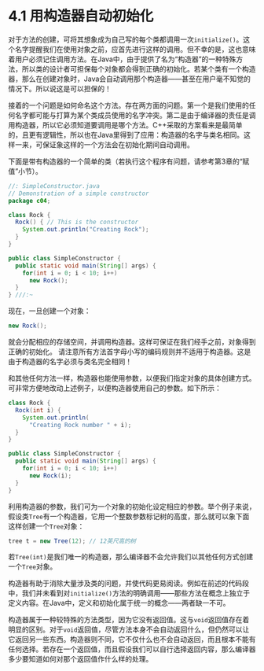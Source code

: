 # 4.1 用构造器自动初始化


对于方法的创建，可将其想象成为自己写的每个类都调用一次`initialize()`。这个名字提醒我们在使用对象之前，应首先进行这样的调用。但不幸的是，这也意味着用户必须记住调用方法。在Java中，由于提供了名为“构造器”的一种特殊方法，所以类的设计者可担保每个对象都会得到正确的初始化。若某个类有一个构造器，那么在创建对象时，Java会自动调用那个构造器——甚至在用户毫不知觉的情况下。所以说这是可以担保的！

接着的一个问题是如何命名这个方法。存在两方面的问题。第一个是我们使用的任何名字都可能与打算为某个类成员使用的名字冲突。第二是由于编译器的责任是调用构造器，所以它必须知道要调用是哪个方法。C++采取的方案看来是最简单的，且更有逻辑性，所以也在Java里得到了应用：构造器的名字与类名相同。这样一来，可保证象这样的一个方法会在初始化期间自动调用。

下面是带有构造器的一个简单的类（若执行这个程序有问题，请参考第3章的“赋值”小节）。

```java
//: SimpleConstructor.java
// Demonstration of a simple constructor
package c04;

class Rock {
  Rock() { // This is the constructor
    System.out.println("Creating Rock");
  }
}

public class SimpleConstructor {
  public static void main(String[] args) {
    for(int i = 0; i < 10; i++)
      new Rock();
  }
} ///:~
```

现在，一旦创建一个对象：

```java
new Rock();
```

就会分配相应的存储空间，并调用构造器。这样可保证在我们经手之前，对象得到正确的初始化。
请注意所有方法首字母小写的编码规则并不适用于构造器。这是由于构造器的名字必须与类名完全相同！

和其他任何方法一样，构造器也能使用参数，以便我们指定对象的具体创建方式。可非常方便地改动上述例子，以便构造器使用自己的参数。如下所示：

```java
class Rock {
  Rock(int i) {
    System.out.println(
      "Creating Rock number " + i);
  }
}

public class SimpleConstructor {
  public static void main(String[] args) {
    for(int i = 0; i < 10; i++)
      new Rock(i);
  }
}
```


利用构造器的参数，我们可为一个对象的初始化设定相应的参数。举个例子来说，假设类`Tree`有一个构造器，它用一个整数参数标记树的高度，那么就可以象下面这样创建一个`Tree`对象：

```java
tree t = new Tree(12); // 12英尺高的树
```

若`Tree(int)`是我们唯一的构造器，那么编译器不会允许我们以其他任何方式创建一个`Tree`对象。

构造器有助于消除大量涉及类的问题，并使代码更易阅读。例如在前述的代码段中，我们并未看到对`initialize()`方法的明确调用——那些方法在概念上独立于定义内容。在Java中，定义和初始化属于统一的概念——两者缺一不可。

构造器属于一种较特殊的方法类型，因为它没有返回值。这与`void`返回值存在着明显的区别。对于`void`返回值，尽管方法本身不会自动返回什么，但仍然可以让它返回另一些东西。构造器则不同，它不仅什么也不会自动返回，而且根本不能有任何选择。若存在一个返回值，而且假设我们可以自行选择返回内容，那么编译器多少要知道如何对那个返回值作什么样的处理。
